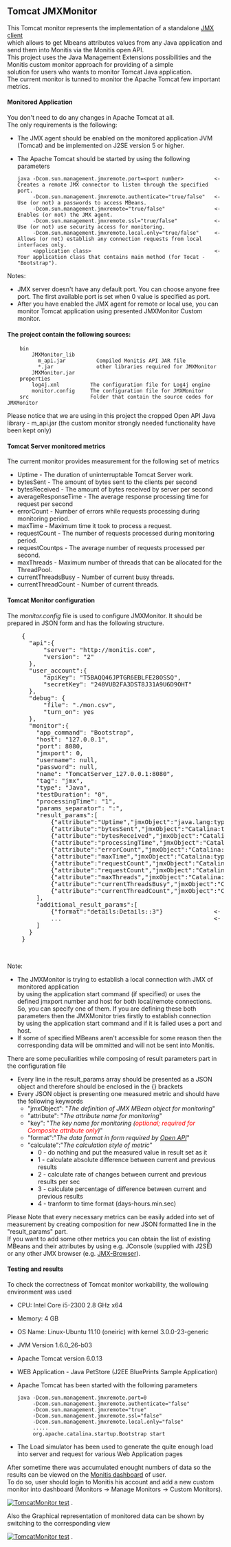 ## Tomcat JMXMonitor ##

This Tomcat monitor represents the implementation of a standalone [JMX client](https://github.com/monitisexchange/Monitis-Java-Plugins/tree/master/JMX-Monitor)  
which allows to get Mbeans attributes values from any Java application and send them into Monitis via the Monitis open API.  
This project uses the Java Management Extensions possibilities and the Monitis custom monitor approach for providing of a simple  
solution for users who wants to monitor Tomcat Java application.  
The current monitor is tunned to monitor the Apache Tomcat few important metrics.  

#### Monitored Application ####

You don't need to do any changes in Apache Tomcat at all.  
The only requirements is the following:  

  - The JMX agent should be enabled on the monitored application JVM (Tomcat) and be implemented on J2SE version 5 or higher.
  - The Apache Tomcat should be started by using the following parameters
 
        java -Dcom.sun.management.jmxremote.port=<port number>          <- Creates a remote JMX connector to listen through the specified port.
             -Dcom.sun.management.jmxremote.authenticate="true/false"   <- Use (or not) a passwords to access MBeans.
             -Dcom.sun.management.jmxremote="true/false"                <- Enables (or not) the JMX agent.
             -Dcom.sun.management.jmxremote.ssl="true/false"            <- Use (or not) use security access for monitoring.
             -Dcom.sun.management.jmxremote.local.only="true/false"     <- Allows (or not) establish any connection requests from local interfaces only.
             <application class>                                        <- Your application class that contains main method (for Tocat - "Bootstrap").



Notes:

  - JMX server doesn't have any default port. You can choose anyone free port. The first available port is set when 0 value is specified  as port.
  - After you have enabled the JMX agent for remote or local use, you can monitor Tomcat application using presented JMXMonitor Custom monitor.


#### The project contain the following sources: ####

        bin
            JMXMonitor_lib
              m_api.jar          Compiled Monitis API JAR file  
              *.jar              other libraries required for JMXMonitor
            JMXMonitor.jar
        properties
            log4j.xml          The configuration file for Log4j engine
            monitor.config     The configuration file for JMXMonitor
        src                    Folder that contain the source codes for JMXMonitor

Please notice that we are using in this project the cropped Open API Java library - m_api.jar (the custom monitor strongly needed functionality have been kept only)  

#### Tomcat Server monitored metrics ####

The current monitor provides measurement for the following set of metrics

  - Uptime - The duration of uninterruptable Tomcat Server work.
  - bytesSent - The amount of bytes sent to the clients per second
  - bytesReceived - The amount of bytes received by server per second
  - averageResponseTime - The average response processing time for request per second
  - errorCount - Number of errors while requests processing during monitoring period.
  - maxTime - Maximum time it took to process a request.
  - requestCount - The number of requests processed during monitoring period.
  - requestCountps - The average number of requests processed per second.
  - maxThreads - Maximum number of threads that can be allocated for the ThreadPool.
  - currentThreadsBusy - Number of current busy threads.
  - currentThreadCount - Number of current threads.

#### Tomcat Monitor configuration ####

The _monitor.config_ file is used to configure JMXMonitor. It should be prepared in JSON form and has the following structure.

   <pre markdown="1">
	{
	  "api":{
	      "server": "http://monitis.com",                        <- Monitis server URL that support Monitis Open API <i>(optional; the default value - http://monitis.com)</i>
	      "version": "2"                                         <- Open API version <i>(optional; the default value - 2)</i>
	  },
	  "user_account":{
	      "apiKey": "T5BAQQ46JPTGR6EBLFE28OSSQ",                 <- The personal API key that can be obtained from Monitis user account <b>(mandatory)</b>
	      "secretKey": "248VUB2FA3DST8J31A9U6D9OHT"              <- The personal secret key that can be obtained from Monitis user account <b>(mandatory)</b>
	  },
	  "debug": {
	      "file": "./mon.csv",                                   <- Put results into file while DEBUG mode instead of send them into Monitis
	      "turn_on": yes                                         <- Switch on/off debug mode
	  },
	  "monitor":{
  		"app_command": "Bootstrap",                          <- The monitored application start command 
  		"host": "127.0.0.1",                                 <- The monitored application host IP <i>(optional; the default value - "localhost")</i>
		"port": 8080,                                        <- The listen port for Tomcat servlet
  		"jmxport": 0,                                        <- The monitored application JMX port number <i>(optional; the default value - 0)</i>
  		"username": null,                                    <- The monitored applcation JMX access credentials (user name)
  		"password": null,                                    <- The monitored applcation JMX access credentials (user password)
		"name": "TomcatServer_127.0.0.1:8080",               <- The name for JMXMonitor to be register <b>(mandatory)</b>
		"tag": "jmx",                                        <- The tag for JMXMonitor to be register <b>(mandatory)</b>
		"type": "Java",                                      <- The type for JMXMonitor to be register <b>(mandatory)</b>
		"testDuration": "0",                                 <- The duration of monitoring [min] (0 - infinitely)
		"processingTime": "1",                               <- The periodicity of sending measuring data into Monitis [min]
		"params_separator": ":",                             <- The separator
		"result_params":[                                    <- The array of definitions for send parameters into Monitis (each element of array is JSON object)
		    {"attribute":"Uptime","jmxObject":"java.lang:type=Runtime","format":"Uptime:Uptime::3", "calculate":4},
		    {"attribute":"bytesSent","jmxObject":"Catalina:type=GlobalRequestProcessor,name=http-XXXX","format":"bytesSent:bytesSent:bps:4", "calculate":2},
		    {"attribute":"bytesReceived","jmxObject":"Catalina:type=GlobalRequestProcessor,name=http-XXXX","format":"bytesReceived:bytesReceived:bps:4", "calculate":2},
		    {"attribute":"processingTime","jmxObject":"Catalina:type=GlobalRequestProcessor,name=http-XXXX","format":"processingTime:averageResponseTime:ms:4", "calculate":2},
		    {"attribute":"errorCount","jmxObject":"Catalina:type=GlobalRequestProcessor,name=http-XXXX","format":"errorCount:errorCount:dif:2", "calculate":1},
		    {"attribute":"maxTime","jmxObject":"Catalina:type=GlobalRequestProcessor,name=http-XXXX","format":"maxTime:maxTime:ms:2", "calculate":0},
		    {"attribute":"requestCount","jmxObject":"Catalina:type=GlobalRequestProcessor,name=http-XXXX","format":"requestCount:requestCount:dif:2", "calculate":1},
		    {"attribute":"requestCount","jmxObject":"Catalina:type=GlobalRequestProcessor,name=http-XXXX","format":"requestCountps:requestCount:rps:4", "calculate":2},
		    {"attribute":"maxThreads","jmxObject":"Catalina:type=ThreadPool,name=http-XXXX","format":"maxThreads:maxThreads::2", "calculate":0},
		    {"attribute":"currentThreadsBusy","jmxObject":"Catalina:type=ThreadPool,name=http-XXXX","format":"currentThreadsBusy:currentThreadsBusy::2", "calculate":0},
		    {"attribute":"currentThreadCount","jmxObject":"Catalina:type=ThreadPool,name=http-XXXX","format":"currentThreadCount:currentThreadCount::2", "calculate":0}
		],
		"additional_result_params":[                         <- The array of definitions for send aditional parameters into Monitis (each element of array is JSON object)
			{"format":"details:Details::3"}              <- The data format in form required by <a href="http://monitis.com/api/api.html#addCustomMonitor">Open API</a>
			...                                          <- Additional parameters (JSON objects)
		]
	  }
	}

   </pre>

Note:  

  - The JMXMonitor is trying to establish a local connection with JMX of monitored application  
    by using the application start command (if specified) or uses the defined jmxport number and host for both local/remote connections.  
    So, you can specify one of them. If you are defining these both parameters then the JMXMonitor tries firstly to establish connection  
    by using the application start command and if it is failed uses a port and host.
  - If some of specified MBeans aren't accessible for some reason then the corresponding data will be ommitted and will not be sent into Monitis.
 
There are some peculiarities while composing of result parameters part in the configuration file  

  - Every line in the result_params array should be presented as a JSON object and therefore should be enclosed in the {} brackets
  - Every JSON object is presenting one measured metric and should have the following keywords
     - "jmxObject": "_The definition of JMX MBean object for monitoring_"
     - "attribute": "_The attribute name for monitoring_"
     - "key": "_The key name for monitoring (<font color=red>optional; required for Composite attribute only</font>)_"
     - "format":"_The data format in form required by <a href="http://monitis.com/api/api.html#addCustomMonitor">Open API</a>_"
     - "calculate":"_The calculation style of metric_"
        - 0 - do nothing and put the measured value in result set as it
        - 1 - calculate absolute difference between current and previous results
        - 2 - calculate rate of changes between current and previous results per sec
        - 3 - calculate percentage of difference between current and previous results
        - 4 - tranform to time format (days-hours.min.sec)

Please Note that every necessary metrics can be easily added into set of measurement by creating composition for new JSON formatted line in the "result_params" part.  
If you want to add some other metrics you can obtain the list of existing MBeans and their attributes by using e.g. JConsole (supplied with J2SE)  
or any other JMX browser (e.g. <a href="https://github.com/monitisexchange/Monitis-Java-Plugins/tree/master/JMX-Browser">JMX-Browser</a>).

#### Testing and results ####

To check the correctness of Tomcat monitor workability, the wollowing environment was used

  - CPU:	Intel Core i5-2300 2.8 GHz x64
  - Memory:	4 GB
  - OS Name:    Linux-Ubuntu 11.10 (oneiric) with kernel 3.0.0-23-generic
  - JVM Version 1.6.0_26-b03
  - Apache Tomcat version 6.0.13 
  - WEB Application - Java PetStore (J2EE BluePrints Sample Application)
  - Apache Tomcat has been started with the following parameters

        java -Dcom.sun.management.jmxremote.port=0 
             -Dcom.sun.management.jmxremote.authenticate="false" 
             -Dcom.sun.management.jmxremote="true" 
             -Dcom.sun.management.jmxremote.ssl="false" 
             -Dcom.sun.management.jmxremote.local.only="false" 
             .....
             org.apache.catalina.startup.Bootstrap start

  -  The Load simulator has been used to generate the quite enough load into server and request for various Web Application pages

After sometime there was accumulated enought numbers of data so the results can be viewed on the [Monitis dashboard](http://www.monitis.com) of user.  
To do so, user should login to Monitis his account and add a new custom monitor into dashboard (Monitors -> Manage Monitors -> Custom Monitors).  

<a href="http://i.imgur.com/ACSFC"><img src="http://i.imgur.com/ACSFC.png" title="TomcatMonitor test" /></a> .  


Also the Graphical representation of monitored data can be shown by switching to the corresponding view  

<a href="http://i.imgur.com/teDjz"><img src="http://i.imgur.com/teDjz.png" title="TomcatMonitor test" /></a> .  






